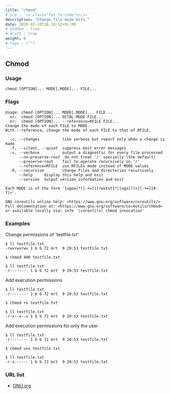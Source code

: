 ```yaml
---
title: "chmod"
# pre : '<i class="fas fa-code"></i> '
description: "Change file mode bits."
date: 2020-03-10T16:18:52+01:00
# hidden : true
# draft : true
weight: 0
# tags : [""]
---
```


## Chmod

### Usage

```plain
chmod [OPTION]... MODE[,MODE]... FILE...
```

### Flags

```plain
Usage: chmod [OPTION]... MODE[,MODE]... FILE...
  or:  chmod [OPTION]... OCTAL-MODE FILE...
  or:  chmod [OPTION]... --reference=RFILE FILE...
Change the mode of each FILE to MODE.
With --reference, change the mode of each FILE to that of RFILE.

  -c, --changes          like verbose but report only when a change is made
  -f, --silent, --quiet  suppress most error messages
  -v, --verbose          output a diagnostic for every file processed
      --no-preserve-root  do not treat '/' specially (the default)
      --preserve-root    fail to operate recursively on '/'
      --reference=RFILE  use RFILEs mode instead of MODE values
  -R, --recursive        change files and directories recursively
      --help     display this help and exit
      --version  output version information and exit

Each MODE is of the form '[ugoa]*([-+=]([rwxXst]*|[ugo]))+|[-+=][0-7]+'.

GNU coreutils online help: <https://www.gnu.org/software/coreutils/>
Full documentation at: <https://www.gnu.org/software/coreutils/chmod>
or available locally via: info '(coreutils) chmod invocation'
```

### Examples

Change permissions of 'testfile.txt'

```plain
$ ll testfile.txt
-rwxrwxrwx 1 b b 72 mrt  9 20:53 testfile.txt

$ chmod 400 testfile.txt

$ ll testfile.txt
-r-------- 1 b b 72 mrt  9 20:53 testfile.txt
```

Add execution permissions

```plain
$ ll testfile.txt
-r-------- 1 b b 72 mrt  9 20:53 testfile.txt

$ chmod +x testfile.txt

$ ll testfile.txt
-r-x--x--x 1 b b 72 mrt  9 20:53 testfile.txt
```

Add execution permissions for only the user

```plain
$ ll testfile.txt
-r-------- 1 b b 72 mrt  9 20:53 testfile.txt

$ chmod u+x testfile.txt

$ ll testfile.txt
-r-x------ 1 b b 72 mrt  9 20:53 testfile.txt
```

### URL list

- [GNU.org](https://www.gnu.org/software/coreutils/chmod)
